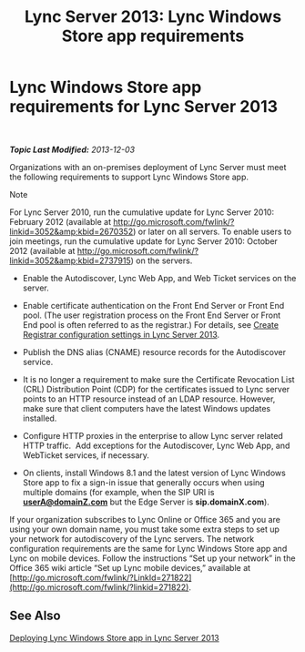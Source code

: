 ﻿---
title: 'Lync Server 2013: Lync Windows Store app requirements'
TOCTitle: Lync Windows Store app requirements
ms:assetid: 5f2e0a40-8450-4f61-b6f6-913fc1906020
ms:mtpsurl: https://technet.microsoft.com/en-us/library/JJ823129(v=OCS.15)
ms:contentKeyID: 50120200
ms.date: 07/23/2014
mtps_version: v=OCS.15
---

<div data-xmlns="http://www.w3.org/1999/xhtml">

<div class="topic" data-xmlns="http://www.w3.org/1999/xhtml" data-msxsl="urn:schemas-microsoft-com:xslt" data-cs="http://msdn.microsoft.com/en-us/">

<div data-asp="http://msdn2.microsoft.com/asp">

# Lync Windows Store app requirements for Lync Server 2013

</div>

<div id="mainSection">

<div id="mainBody">

<span> </span>

_**Topic Last Modified:** 2013-12-03_

Organizations with an on-premises deployment of Lync Server must meet the following requirements to support Lync Windows Store app.

<div>


> [!NOTE]
> For Lync Server 2010, run the cumulative update for Lync Server 2010: February 2012 (available at <A class=uri href="http://go.microsoft.com/fwlink/?linkid=3052%26kbid=2670352">http://go.microsoft.com/fwlink/?linkid=3052&amp;kbid=2670352</A>) or later on all servers. To enable users to join meetings, run the cumulative update for Lync Server 2010: October 2012 (available at <A class=uri href="http://go.microsoft.com/fwlink/?linkid=3052%26kbid=2737915">http://go.microsoft.com/fwlink/?linkid=3052&amp;kbid=2737915</A>) on the servers.



</div>

  - Enable the Autodiscover, Lync Web App, and Web Ticket services on the server.

  - Enable certificate authentication on the Front End Server or Front End pool. (The user registration process on the Front End Server or Front End pool is often referred to as the registrar.) For details, see [Create Registrar configuration settings in Lync Server 2013](lync-server-2013-create-registrar-configuration-settings.md).

  - Publish the DNS alias (CNAME) resource records for the Autodiscover service.

  - It is no longer a requirement to make sure the Certificate Revocation List (CRL) Distribution Point (CDP) for the certificates issued to Lync server points to an HTTP resource instead of an LDAP resource. However, make sure that client computers have the latest Windows updates installed.

  - Configure HTTP proxies in the enterprise to allow Lync server related HTTP traffic.  Add exceptions for the Autodiscover, Lync Web App, and WebTicket services, if necessary.

  - On clients, install Windows 8.1 and the latest version of Lync Windows Store app to fix a sign-in issue that generally occurs when using multiple domains (for example, when the SIP URI is **userA@domainZ.com** but the Edge Server is **sip.domainX.com**).

If your organization subscribes to Lync Online or Office 365 and you are using your own domain name, you must take some extra steps to set up your network for autodiscovery of the Lync servers. The network configuration requirements are the same for Lync Windows Store app and Lync on mobile devices. Follow the instructions “Set up your network” in the Office 365 wiki article “Set up Lync mobile devices,” available at [http://go.microsoft.com/fwlink/?LinkId=271822](http://go.microsoft.com/fwlink/?linkid=271822).

<div>

## See Also


[Deploying Lync Windows Store app in Lync Server 2013](lync-server-2013-deploying-lync-windows-store-app.md)  
  

</div>

</div>

<span> </span>

</div>

</div>

</div>

